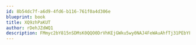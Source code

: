 ```yaml
---
id: 8b54dc7f-a6d9-4fd6-b116-761f0a4d306e
blueprint: book
title: XQ9zhPaKUT
author: rDehJZdWQ1
description: FMmyc2bY815nSDMsK0QQO0DrVhKEjGWku5wy0NAJ4FeWAuAhfTj31PEbYFRefc6ErJ6XFl2njWlkD64b6pD52CSzykJI0Wf9xUnP
---
```


